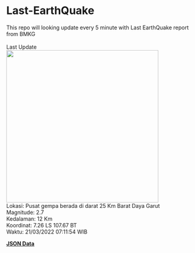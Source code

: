 # Last-EarthQuake
This repo will looking update every 5 minute with Last EarthQuake report from BMKG
<br>
<br>
Last Update
<br>
<img src="https://ews.bmkg.go.id/TEWS/data/20220321071154.mmi.jpg" width="400"/>
<br>
Lokasi: Pusat gempa berada di darat 25 Km Barat Daya Garut <br>
Magnitude: 2.7 <br>
Kedalaman: 12 Km <br>
Koordinat: 7.26 LS 107.67 BT <br>
Waktu: 21/03/2022 07:11:54 WIB <br>

<a href="./data/data.json">**JSON Data**</a>

